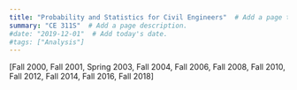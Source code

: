 ```yaml
---
title: "Probability and Statistics for Civil Engineers"  # Add a page title.
summary: "CE 311S"  # Add a page description.
#date: "2019-12-01"  # Add today's date.
#tags: ["Analysis"]
---
```

[Fall 2000, Fall 2001, Spring 2003, Fall 2004, Fall 2006, Fall 2008, Fall 2010, Fall 2012, Fall 2014, Fall 2016, Fall 2018]